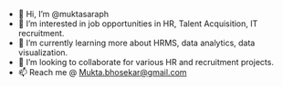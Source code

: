 - 👋 Hi, I’m @muktasaraph
- 👀 I’m interested in job opportunities in HR, Talent Acquisition, IT recruitment.
- 🌱 I’m currently learning more about HRMS, data analytics, data visualization.
- 💞️ I’m looking to collaborate for various HR and recruitment projects.
- 📫 Reach me @ Mukta.bhosekar@gmail.com

<!---
muktasaraph/muktasaraph is a ✨ special ✨ repository because its `README.md` (this file) appears on your GitHub profile.
You can click the Preview link to take a look at your changes.
--->
